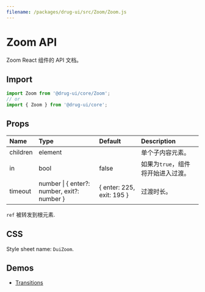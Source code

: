 ```yaml
---
filename: /packages/drug-ui/src/Zoom/Zoom.js
---
```


# Zoom API

<p class="description">Zoom React 组件的 API 文档。</p>

## Import

```js
import Zoom from '@drug-ui/core/Zoom';
// or
import { Zoom } from '@drug-ui/core';
```

## Props

| Name | Type | Default | Description |
|:-----|:-----|:--------|:------------|
| <span class="prop-name">children</span> | <span class="prop-type">element</span> |  | 单个子内容元素。 |
| <span class="prop-name">in</span> | <span class="prop-type">bool</span> | <span class="prop-default">false</span> | 如果为```true```，组件将开始进入过渡。 |
| <span class="prop-name">timeout</span> | <span class="prop-type">number &#124; { enter?: number, exit?: number }</span> | <span class="prop-default">{ enter: 225, exit: 195 }</span> | 过渡时长。 |

`ref` 被转发到根元素.

## CSS

Style sheet name: `DuiZoom`.

## Demos

- [Transitions](/components/Transitions)




